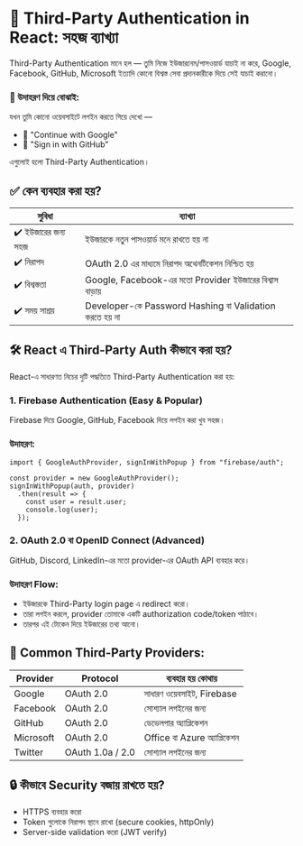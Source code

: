 # 🔐 Third-Party Authentication in React: সহজ ব্যাখ্যা
Third-Party Authentication মানে হল — তুমি নিজে ইউজারনেম/পাসওয়ার্ড যাচাই না করে, Google, Facebook, GitHub, Microsoft ইত্যাদি কোনো বিশ্বস্ত সেবা প্রদানকারীকে দিয়ে সেই যাচাই করানো।

### 🧠 উদাহরণ দিয়ে বোঝাই:
যখন তুমি কোনো ওয়েবসাইটে লগইন করতে গিয়ে দেখো —
- 🔘 "Continue with Google"
- 🔘 "Sign in with GitHub"

এগুলোই হলো Third-Party Authentication।

## ✅ কেন ব্যবহার করা হয়?
| সুবিধা                         | ব্যাখ্যা                                                      |
|-------------------------------|---------------------------------------------------------------|
| ✔️ ইউজারের জন্য সহজ            | ইউজারকে নতুন পাসওয়ার্ড মনে রাখতে হয় না                       |
| ✔️ নিরাপদ                      | OAuth 2.0 এর মাধ্যমে নিরাপদ অথেনটিকেশন নিশ্চিত হয়            |
| ✔️ বিশ্বস্ততা                   | Google, Facebook-এর মতো Provider ইউজারের বিশ্বাস বাড়ায়       |
| ✔️ সময় সাশ্রয়                   | Developer-কে Password Hashing বা Validation করতে হয় না       |

## 🛠️ React এ Third-Party Auth কীভাবে করা হয়?
React-এ সাধারণত নিচের দুটি পদ্ধতিতে Third-Party Authentication করা হয়:

### 1. Firebase Authentication (Easy & Popular)
Firebase দিয়ে Google, GitHub, Facebook দিয়ে লগইন করা খুব সহজ।

### উদাহরণ:
```
import { GoogleAuthProvider, signInWithPopup } from "firebase/auth";

const provider = new GoogleAuthProvider();
signInWithPopup(auth, provider)
  .then(result => {
    const user = result.user;
    console.log(user);
  });
  ```
### 2. OAuth 2.0 বা OpenID Connect (Advanced)
GitHub, Discord, LinkedIn-এর মতো provider-এর OAuth API ব্যবহার করে।

### উদাহরণ Flow:
- ইউজারকে Third-Party login page এ redirect করো।
- তারা লগইন করলে, provider তোমাকে একটি authorization code/token পাঠাবে।
- তারপর এই টোকেন দিয়ে ইউজারের তথ্য আনো।
## 🔑 Common Third-Party Providers:
| Provider   | Protocol      | ব্যবহার হয় কোথায়                |
|------------|---------------|----------------------------------|
| Google     | OAuth 2.0     | সাধারণ ওয়েবসাইট, Firebase       |
| Facebook   | OAuth 2.0     | সোশ্যাল লগইনের জন্য              |
| GitHub     | OAuth 2.0     | ডেভেলপার অ্যাপ্লিকেশন           |
| Microsoft  | OAuth 2.0     | Office বা Azure অ্যাপ্লিকেশন     |
| Twitter    | OAuth 1.0a / 2.0 | সোশ্যাল লগইনের জন্য           |
## 🔒 কীভাবে Security বজায় রাখতে হয়?
- HTTPS ব্যবহার করো
- Token গুলোকে নিরাপদ স্থানে রাখো (secure cookies, httpOnly)
- Server-side validation করো (JWT verify)


